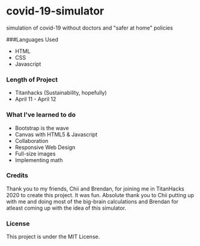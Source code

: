 # covid-19-simulator
simulation of covid-19 without doctors and "safer at home" policies

###Languages Used
- HTML
- CSS
- Javascript

### Length of Project
- Titanhacks (Sustainability, hopefully)
- April 11 - April 12


### What I've learned to do
- Bootstrap is the wave
- Canvas with HTML5 & Javascript
- Collaboration
- Responsive Web Design
- Full-size images
- Implementing math

### Credits
Thank you to my friends, Chii and Brendan, for joining me in TitanHacks 2020 to create this project. It was fun. Absolute thank you to
Chii putting up with me and doing most of the big-brain calculations and Brendan for atleast coming up with the idea of this simulator.

### License
This project is under the MIT License.
